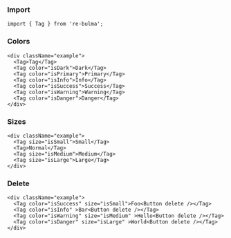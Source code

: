   ### Import
  
  `import { Tag } from 're-bulma';`
  
  ### Colors
    
    <div className="example">
      <Tag>Tag</Tag> 
      <Tag color="isDark">Dark</Tag> 
      <Tag color="isPrimary">Primary</Tag> 
      <Tag color="isInfo">Info</Tag> 
      <Tag color="isSuccess">Success</Tag> 
      <Tag color="isWarning">Warning</Tag> 
      <Tag color="isDanger">Danger</Tag> 
    </div>

  ### Sizes

    <div className="example">
      <Tag size="isSmall">Small</Tag> 
      <Tag>Normal</Tag> 
      <Tag size="isMedium">Medium</Tag> 
      <Tag size="isLarge">Large</Tag> 
    </div>

  ### Delete

    <div className="example">
      <Tag color="isSuccess" size="isSmall">Foo<Button delete /></Tag> 
      <Tag color="isInfo" >Bar<Button delete /></Tag> 
      <Tag color="isWarning" size="isMedium" >Hello<Button delete /></Tag> 
      <Tag color="isDanger" size="isLarge" >World<Button delete /></Tag> 
    </div>

